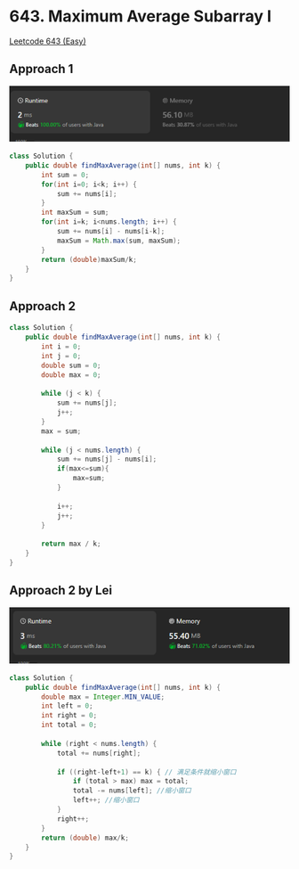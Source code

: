 # 643. Maximum Average Subarray I

[Leetcode 643 (Easy)][643]

[643]: https://leetcode.com/problems/equal-row-and-column-pairs/description/


## Approach 1
![Alt text](image-1.png)
```java
class Solution {
    public double findMaxAverage(int[] nums, int k) {
        int sum = 0;
        for(int i=0; i<k; i++) {
            sum += nums[i];
        }
        int maxSum = sum;
        for(int i=k; i<nums.length; i++) {
            sum += nums[i] - nums[i-k];
            maxSum = Math.max(sum, maxSum); 
        }
        return (double)maxSum/k;
    }
}
```

## Approach 2
```java
class Solution {
    public double findMaxAverage(int[] nums, int k) {
        int i = 0;
        int j = 0;
        double sum = 0;
        double max = 0;

        while (j < k) {
            sum += nums[j];
            j++;
        }
        max = sum;

        while (j < nums.length) {
            sum += nums[j] - nums[i];
            if(max<=sum){
                max=sum;
            }
           
            i++;
            j++;
        }

        return max / k;
    }
}
```


## Approach 2 by Lei
![Alt text](image-2.png)
```java
class Solution {
    public double findMaxAverage(int[] nums, int k) {
        double max = Integer.MIN_VALUE;
        int left = 0;
        int right = 0;
        int total = 0;

        while (right < nums.length) {
            total += nums[right];

            if ((right-left+1) == k) { // 满足条件就缩小窗口
                if (total > max) max = total;
                total -= nums[left]; //缩小窗口
                left++; //缩小窗口
            }
            right++;
        }
        return (double) max/k;
    }
}
```